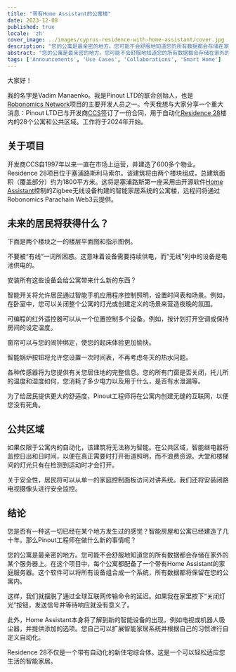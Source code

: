 ```yaml
---
title: "带有Home Assistant的公寓楼"
date: 2023-12-08
published: true
locale: 'zh'
cover_image: ../images/cyprus-residence-with-home-assistant/cover.jpg
description: "您的公寓是最亲密的地方。您可能不会舒服地知道您的所有数据都会存储在家外的某个服务器上。在这个项目中，每个公寓都配备了一个带有Home Assistant的家庭服务器。"
abstract: "您的公寓是最亲密的地方。您可能不会舒服地知道您的所有数据都会存储在家外的某个服务器上。在这个项目中，每个公寓都配备了一个带有Home Assistant的家庭服务器。"
tags: ['Announcements', 'Use Cases', 'Collaborations', 'Smart Home']
---
```


大家好！

我的名字是Vadim Manaenko。我是Pinout LTD的联合创始人，也是[Robonomics Network](https://robonomics.network/)项目的主要开发人员之一。今天我想与大家分享一个重大消息：Pinout LTD已与开发商[CCS](https://www.stylianidesgroup.com/)签订了一份合同，用于自动化[Residence 28](https://www.stylianidesgroup.com/property/residence-28)楼内的28个公寓和公共区域。工作将于2024年开始。

## 关于项目

开发商CCS自1997年以来一直在市场上运营，并建造了600多个物业。Residence 28项目位于塞浦路斯利马索尔。该建筑将由两个楼块组成，总建筑面积（覆盖部分）约为1800平方米。这将是塞浦路斯第一座采用由开源软件[Home Assistant](https://www.home-assistant.io/)控制的Zigbee无线设备构建的智能家居系统的公寓楼，远程问将通过Robonomics Parachain Web3云提供。

## 未来的居民将获得什么？

下面是两个楼块之一的楼层平面图和指示图例。

<!-- ![Smart home floor plan](../images/cyprus-residence-with-home-assistant/smart-home-floor-plan-cyprus-residence.jpg) -->

<rb-image zoom src="cyprus-residence-with-home-assistant/smart-home-floor-plan-cyprus-residence.jpg" alt="Smart home floor plan" />

不要被“有线”一词所困惑。这意味着设备需要持续供电，而“无线”列中的设备是电池供电的。

安装所有这些设备会给公寓带来什么新的东西？

智能开关将允许居民通过智能手机应用程序控制照明，设置时间表和场景。例如，在卧室中，您可以关闭整个公寓的灯光或创建定义的场景来营造夜晚的氛围。

可编程的红外遥控器可以从一个位置控制多个设备。例如，按计划打开空调或保持房间的设定温度。

窗帘可以与您的闹钟绑定，使您的起床体验更加愉快。

智能锅炉按钮将允许您设置一次时间表，不再考虑冬天的热水问题。

各种传感器将为您提供有关您居住地的完整信息。您的所有门窗是否关闭，托儿所的温度和湿度如何，您消耗了多少电力以及用于什么，是否有水泄漏等。

为了给居民提供更大的舒适度，Pinout工程师将在公寓内创建无缝的互联网，以便您没有死角。

## 公共区域

如果仅限于公寓内的自动化，该建筑将无法称为智能。在公共区域，智能继电器将监控日出和日时间，以便在真正需要时打开街道照明，而不浪费资源。大堂和楼梯间的灯光只有在检测到运动时才会打开。

关于安全性，居民将可以从单一的家庭控制面板访问对讲系统。我们还将安装闭路电视摄像头进行安全监控。

<!-- ![Smart home lobby plan](../images/cyprus-residence-with-home-assistant/smart-home-lobby-plan-cyprus-residence.jpg) -->

<rb-image zoom src="cyprus-residence-with-home-assistant/smart-home-lobby-plan-cyprus-residence.jpg" alt="Smart home lobby plan" />

## 结论

您是否有一种这一切已经在某个地方发生过的感觉？智能房屋和公寓已经建造了几十年。那么Pinout工程师在做什么新的事情呢？

您的公寓是最亲密的地方。您可能不会舒服地知道您的所有数据都会存储在家外的某个服务器上。在这个项目中，每个公寓都配备了一个带有Home Assistant的家庭服务器。这个软件可以将所有设备组合成一个系统，所有数据都将保留在您的公寓内。

这样，我们就摆脱了通过全球互联网传输命令的延迟。如果我在家里按下“关闭灯光”按钮，发送信号并等待响应就没有意义了。

此外，Home Assistant本身将了解到新的智能设备的出现，例如电视或机器人吸尘器，并提供添加的选项。您自己可以扩展智能家居系统并根据自己的习惯进行自定义自动化。

Residence 28不仅是一个带有自动化的新住宅综合体。这是一个可以轻松适应您生活的智能家居。